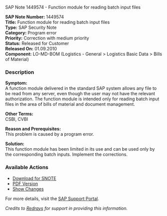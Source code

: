 SAP Note 1449574 - Function module for reading batch input files

**SAP Note Number:** 1449574  
**Title:** Function module for reading batch input files  
**Type:** SAP Security Note  
**Category:** Program error  
**Priority:** Correction with medium priority  
**Status:** Released for Customer  
**Released On:** 01.09.2010  
**Component:** LO-MD-BOM (Logistics - General > Logistics Basic Data > Bills of Material)  

### Description

**Symptom:**  
A function module delivered in the standard SAP system allows any file to be read from any server, even though the user may not have the relevant authorization. The function module is intended only for reading batch input files in the area of bills of material and document management.

**Other Terms:**  
CSBI, CVBI

**Reason and Prerequisites:**  
This problem is caused by a program error.

**Solution:**  
This function module has been limited in its use and can be used only by the corresponding batch inputs. Implement the corrections.

### Available Actions

- [Download for SNOTE](https://notesdownloads.sap.com/note/0040000008550942017)
- [PDF Version](https://userapps.support.sap.com/sap/support/sfm/notes/print/0001449574?language=en-US&token=09F8BC25653979607257079F19BC3D70)
- [Show Changes](https://me.sap.com/notesLatestChanges/0001449574/E/diff)

For more details, visit the [SAP Support Portal](https://me.sap.com/).

*Credits to [Redrays](https://redrays.io) for support in providing this information.*